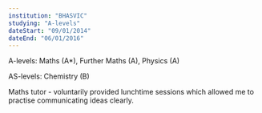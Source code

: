 ```yaml
---
institution: "BHASVIC"
studying: "A-levels"
dateStart: "09/01/2014"
dateEnd: "06/01/2016"
---
```


A-levels: Maths (A*), Further Maths (A), Physics (A)

AS-levels: Chemistry (B)

Maths tutor - voluntarily provided lunchtime sessions which allowed me to practise communicating ideas clearly.